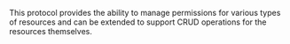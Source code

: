 This protocol provides the ability to manage permissions for various types of resources and can be extended to support CRUD operations for the resources themselves.